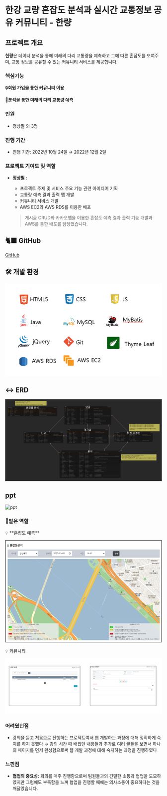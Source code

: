 # **한강 교량 혼잡도 분석과 실시간 교통정보 공유 커뮤니티 - 한량**

## 프로젝트 개요

**한량**은 데이터 분석을 통해 미래의 다리 교통량을 예측하고 그에 따른 혼잡도를 보여주며, 교통 정보를 공유할 수 있는 커뮤니티 서비스를 제공합니다.

### 핵심기능

🔒**회원 가입을 통한 커뮤니티 이용** 

**📖분석을 통한 미래의 다리 교통량 예측**

### 인원

- 정상필 외 3명

### 진행 기간
- 진행 기간: 2022년 10월 24일 → 2022년 12월 2일

### 프로젝트 기여도 및 역할

- **정상필** :
    - 프로젝트 주제 및 서비스 주요 기능 관련 아이디어 기획
    - 교통량 예측 결과 출력 맵 개발
    - 커뮤니티 서비스 개발
    - AWS EC2와 AWS RDS를 이용한 배포
    
    > 게시글 CRUD와 카카오맵을 이용한 혼잡도 예측 결과 출력 기능 개발과 AWS를 통한 배포를 담당했습니다.

## 🐈‍⬛ GitHub

[GitHub](https://github.com/JungBear/public_transport_webproject)

## 🛠️ 개발 환경

![Untitled](./한량/Untitled.png)

## ↔️ ERD

![Untitled](./한량/Untitled%201.png)

## ppt
![ppt]("")

### 📌맡은 역할

<aside>
💡 **혼잡도 예측**

</aside>

![Untitled](./한량/Untitled%202.png)

<aside>
💡 커뮤니티

</aside>

![Untitled](./한량/Untitled%203.png)

### 어려웠던점

- 강의을 듣고 처음으로 진행하는 프로젝트여서 웹 개발하는 과정에 대해 정확하게 숙지를 하지 못했다 → 강의 시간 때 배웠던 내용들과 추가로 여러 글들을 보면서 하나의 페이지를 먼저 완성함으로써 웹 개발 과정에 대해 숙지하는 과정을 진행하였다

### 느낀점

- **협업의 중요성:** 회의를 매주 진행함으로써 팀원들과의 긴밀한 소통과 협업을 도모하였지만 그럼에도 부족함을 느껴 협업을 진행할 때에는 의사소통이 중요하다는 것을 깨달았습니다.